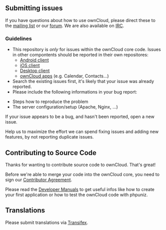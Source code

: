 ## Submitting issues

If you have questions about how to use ownCloud, please direct these to the [mailing list][mailinglist] or our [forum][forum]. We are also available on [IRC][irc].

### Guidelines
* This repository is *only* for issues within the ownCloud core code. Issues in other compontents should be reported in their own repositores: 
  - [Android client](https://github.com/owncloud/android/issues)
  - [iOS client](https://github.com/owncloud/ios-issues/issues)
  - [Desktop client](https://github.com/owncloud/mirall/issues)
  - [ownCloud apps](https://github.com/owncloud/mirall/issues) (e.g. Calendar, Contacts...)
* Search the existing issues first, it's likely that your issue was already reported.
* Please include the following informations in your bug report:
 - Steps how to reproduce the problem
 - The server configuration/setup (Apache, Nginx, ...)
  
If your issue appears to be a bug, and hasn't been reported, open a new issue.

Help us to maximize the effort we can spend fixing issues and adding new features, by not reporting duplicate issues.

[mailinglist]: https://mail.kde.org/mailman/listinfo/owncloud
[forum]: http://forum.owncloud.org/
[irc]: http://webchat.freenode.net/?channels=owncloud&uio=d4

## Contributing to Source Code

Thanks for wanting to contribute source code to ownCloud. That's great!

Before we're able to merge your code into the ownCloud core, you need to sign our [Contributor Agreement][agreement].

Please read the [Developer Manuals][devmanual] to get useful infos like how to create your first application or how to test the ownCloud code with phpuniz.

[agreement]: http://owncloud.org/about/contributor-agreement/
[devmanual]: http://owncloud.org/dev/

## Translations
Please submit translations via [Transifex][transifex].

[transifex]: https://www.transifex.com/projects/p/owncloud/
